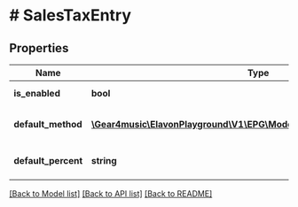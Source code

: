 # # SalesTaxEntry

## Properties

Name | Type | Description | Notes
------------ | ------------- | ------------- | -------------
**is_enabled** | **bool** | Sales tax is allowed | [optional]
**default_method** | [**\Gear4music\ElavonPlayground\V1\EPG\Model\SalesTaxDefaultEntryMethod**](SalesTaxDefaultEntryMethod.md) | Method of sales tax entry | [optional]
**default_percent** | **string** | Value of percentage tax | [optional]

[[Back to Model list]](../../README.md#models) [[Back to API list]](../../README.md#endpoints) [[Back to README]](../../README.md)
